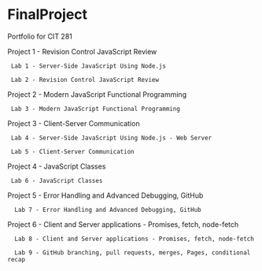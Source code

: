 # FinalProject
Portfolio for CIT 281


   Project 1 - Revision Control JavaScript Review
   
     Lab 1 - Server-Side JavaScript Using Node.js 
     
     Lab 2 - Revision Control JavaScript Review
  
   Project 2 - Modern JavaScript Functional Programming
   
     Lab 3 - Modern JavaScript Functional Programming
   
   Project 3 - Client-Server Communication
   
     Lab 4 - Server-Side JavaScript Using Node.js - Web Server
     
     Lab 5 - Client-Server Communication
   
   Project 4 - JavaScript Classes
   
     Lab 6 - JavaScript Classes
    
   Project 5 - Error Handling and Advanced Debugging, GitHub
   
      Lab 7 - Error Handling and Advanced Debugging, GitHub
     
   Project 6 - Client and Server applications - Promises, fetch, node-fetch
   
      Lab 8 - Client and Server applications - Promises, fetch, node-fetch
      
      Lab 9 - GitHub branching, pull requests, merges, Pages, conditional recap
   
